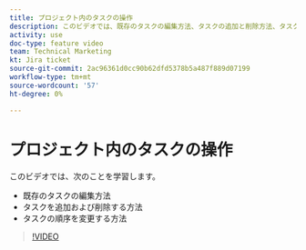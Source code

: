 ```yaml
---
title: プロジェクト内のタスクの操作
description: このビデオでは、既存のタスクの編集方法、タスクの追加と削除方法、タスクの順序の変更方法について説明します。
activity: use
doc-type: feature video
team: Technical Marketing
kt: Jira ticket
source-git-commit: 2ac96361d0cc90b62dfd5378b5a487f889d07199
workflow-type: tm+mt
source-wordcount: '57'
ht-degree: 0%

---
```


# プロジェクト内のタスクの操作

このビデオでは、次のことを学習します。

* 既存のタスクの編集方法
* タスクを追加および削除する方法
* タスクの順序を変更する方法

>[!VIDEO](https://video.tv.adobe.com/v/335088/?quality=12)